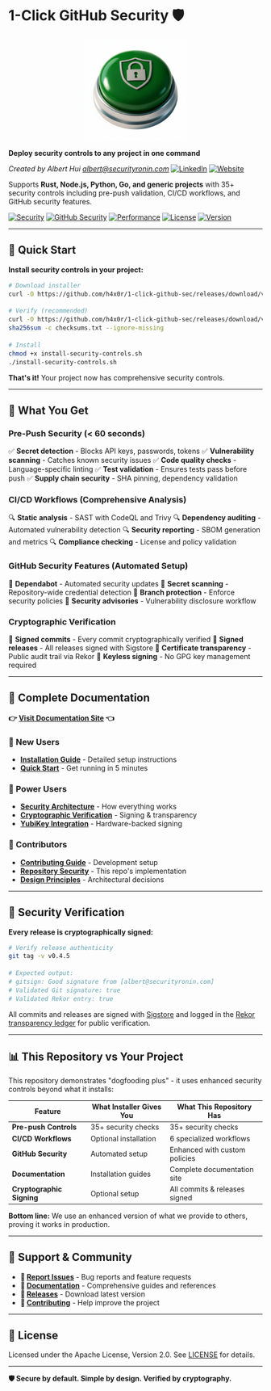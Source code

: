 # 1-Click GitHub Security 🛡️

<div align="center">
  <img src="docs/1-click-github-sec Logo.png" alt="1-Click GitHub Security" width="200">
</div>

**Deploy security controls to any project in one command**

*Created by Albert Hui <albert@securityronin.com>* [![LinkedIn](https://img.shields.io/badge/LinkedIn-0077B5?style=flat-square&logo=linkedin&logoColor=white)](https://www.linkedin.com/in/alberthui) [![Website](https://img.shields.io/badge/Website-4285F4?style=flat-square&logo=google-chrome&logoColor=white)](https://www.securityronin.com/)

Supports **Rust, Node.js, Python, Go, and generic projects** with 35+ security controls including pre-push validation, CI/CD workflows, and GitHub security features.

[![Security](https://img.shields.io/badge/Installer%20Provides-35%2B%20Controls-green.svg)](https://h4x0r.github.io/1-click-github-sec/)
[![GitHub Security](https://img.shields.io/badge/GitHub%20Security-6%20Features-blue.svg)](https://h4x0r.github.io/1-click-github-sec/)
[![Performance](https://img.shields.io/badge/Pre--Push-%3C60s-orange.svg)](https://h4x0r.github.io/1-click-github-sec/)
[![License](https://img.shields.io/badge/License-Apache%202.0-blue.svg)](LICENSE)
[![Version](https://img.shields.io/badge/Version-v0.4.10-purple.svg)](https://github.com/h4x0r/1-click-github-sec/releases)

---

## 🚀 Quick Start

**Install security controls in your project:**

```bash
# Download installer
curl -O https://github.com/h4x0r/1-click-github-sec/releases/download/v0.4.5/install-security-controls.sh

# Verify (recommended)
curl -O https://github.com/h4x0r/1-click-github-sec/releases/download/v0.4.5/checksums.txt
sha256sum -c checksums.txt --ignore-missing

# Install
chmod +x install-security-controls.sh
./install-security-controls.sh
```

**That's it!** Your project now has comprehensive security controls.

---

## 🎯 What You Get

### Pre-Push Security (< 60 seconds)
✅ **Secret detection** - Blocks API keys, passwords, tokens
✅ **Vulnerability scanning** - Catches known security issues
✅ **Code quality checks** - Language-specific linting
✅ **Test validation** - Ensures tests pass before push
✅ **Supply chain security** - SHA pinning, dependency validation

### CI/CD Workflows (Comprehensive Analysis)
🔍 **Static analysis** - SAST with CodeQL and Trivy
🔍 **Dependency auditing** - Automated vulnerability detection
🔍 **Security reporting** - SBOM generation and metrics
🔍 **Compliance checking** - License and policy validation

### GitHub Security Features (Automated Setup)
🔐 **Dependabot** - Automated security updates
🔐 **Secret scanning** - Repository-wide credential detection
🔐 **Branch protection** - Enforce security policies
🔐 **Security advisories** - Vulnerability disclosure workflow

### Cryptographic Verification
🔑 **Signed commits** - Every commit cryptographically verified
🔑 **Signed releases** - All releases signed with Sigstore
🔑 **Certificate transparency** - Public audit trail via Rekor
🔑 **Keyless signing** - No GPG key management required

---

## 📖 Complete Documentation

**👉 [Visit Documentation Site](https://h4x0r.github.io/1-click-github-sec/) 👈**

### 🚀 New Users
- **[Installation Guide](https://h4x0r.github.io/1-click-github-sec/installation)** - Detailed setup instructions
- **[Quick Start](https://h4x0r.github.io/1-click-github-sec/)** - Get running in 5 minutes

### 🔧 Power Users
- **[Security Architecture](https://h4x0r.github.io/1-click-github-sec/architecture)** - How everything works
- **[Cryptographic Verification](https://h4x0r.github.io/1-click-github-sec/cryptographic-verification)** - Signing & transparency
- **[YubiKey Integration](https://h4x0r.github.io/1-click-github-sec/yubikey-integration)** - Hardware-backed signing

### 👥 Contributors
- **[Contributing Guide](https://h4x0r.github.io/1-click-github-sec/contributing)** - Development setup
- **[Repository Security](https://h4x0r.github.io/1-click-github-sec/repo-security)** - This repo's implementation
- **[Design Principles](https://h4x0r.github.io/1-click-github-sec/design-principles)** - Architectural decisions

---

## 🔐 Security Verification

**Every release is cryptographically signed:**

```bash
# Verify release authenticity
git tag -v v0.4.5

# Expected output:
# gitsign: Good signature from [albert@securityronin.com]
# Validated Git signature: true
# Validated Rekor entry: true
```

All commits and releases are signed with [Sigstore](https://sigstore.dev/) and logged in the [Rekor transparency ledger](https://rekor.sigstore.dev/) for public verification.

---

## 📊 This Repository vs Your Project

This repository demonstrates "dogfooding plus" - it uses enhanced security controls beyond what it installs:

| Feature | What Installer Gives You | What This Repository Has |
|---------|-------------------------|--------------------------|
| **Pre-push Controls** | 35+ security checks | 35+ security checks |
| **CI/CD Workflows** | Optional installation | 6 specialized workflows |
| **GitHub Security** | Automated setup | Enhanced with custom policies |
| **Documentation** | Installation guides | Complete documentation site |
| **Cryptographic Signing** | Optional setup | All commits & releases signed |

**Bottom line:** We use an enhanced version of what we provide to others, proving it works in production.

---

## 💬 Support & Community

- **🐛 [Report Issues](https://github.com/h4x0r/1-click-github-sec/issues)** - Bug reports and feature requests
- **📖 [Documentation](https://h4x0r.github.io/1-click-github-sec/)** - Comprehensive guides and references
- **🔄 [Releases](https://github.com/h4x0r/1-click-github-sec/releases)** - Download latest version
- **🤝 [Contributing](https://h4x0r.github.io/1-click-github-sec/contributing)** - Help improve the project

---

## 📄 License

Licensed under the Apache License, Version 2.0. See [LICENSE](LICENSE) for details.

---

**🛡️ Secure by default. Simple by design. Verified by cryptography.**